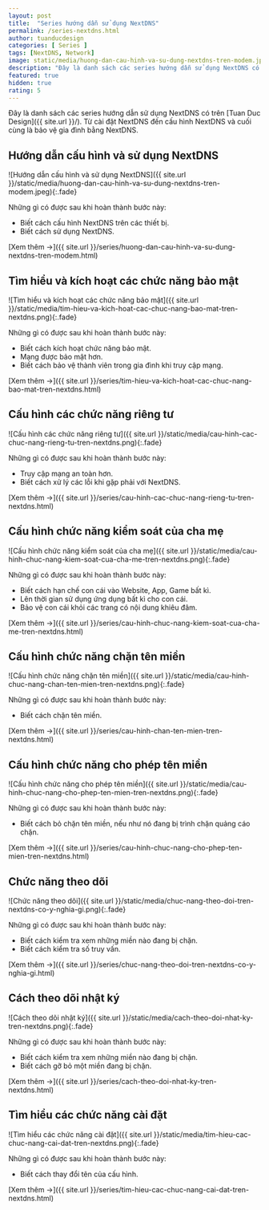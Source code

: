 ```yaml
---
layout: post
title:  "Series hướng dẫn sử dụng NextDNS"
permalink: /series-nextdns.html
author: tuanducdesign
categories: [ Series ]
tags: [NextDNS, Network]
image: static/media/huong-dan-cau-hinh-va-su-dung-nextdns-tren-modem.jpeg
description: "Đây là danh sách các series hướng dẫn sử dụng NextDNS có trên Tuan Duc Design. Từ cài đặt NextDNS đến cấu hình NextDNS và cuối cùng là bảo vệ gia đình bằng NextDNS."
featured: true
hidden: true
rating: 5
---
```


Đây là danh sách các series hướng dẫn sử dụng NextDNS có trên [Tuan Duc Design]({{ site.url }}/). Từ cài đặt NextDNS đến cấu hình NextDNS và cuối cùng là bảo vệ gia đình bằng NextDNS.

## Hướng dẫn cấu hình và sử dụng NextDNS

![Hướng dẫn cấu hình và sử dụng NextDNS]({{ site.url }}/static/media/huong-dan-cau-hinh-va-su-dung-nextdns-tren-modem.jpeg){:.fade}

Những gì có được sau khi hoàn thành bước này:

- Biết cách cấu hình NextDNS trên các thiết bị.
- Biết cách sử dụng NextDNS.

[Xem thêm →]({{ site.url }}/series/huong-dan-cau-hinh-va-su-dung-nextdns-tren-modem.html)

## Tìm hiểu và kích hoạt các chức năng bảo mật

![Tìm hiểu và kích hoạt các chức năng bảo mật]({{ site.url }}/static/media/tim-hieu-va-kich-hoat-cac-chuc-nang-bao-mat-tren-nextdns.png){:.fade}

Những gì có được sau khi hoàn thành bước này:

- Biết cách kích hoạt chức năng bảo mật.
- Mạng được bảo mật hơn.
- Biết cách bảo vệ thành viên trong gia đình khi truy cập mạng.

[Xem thêm →]({{ site.url }}/series/tim-hieu-va-kich-hoat-cac-chuc-nang-bao-mat-tren-nextdns.html)

## Cấu hình các chức năng riêng tư

![Cấu hình các chức năng riêng tư]({{ site.url }}/static/media/cau-hinh-cac-chuc-nang-rieng-tu-tren-nextdns.png){:.fade}

Những gì có được sau khi hoàn thành bước này:

- Truy cập mạng an toàn hơn.
- Biết cách xử lý các lỗi khi gặp phải với NextDNS.

[Xem thêm →]({{ site.url }}/series/cau-hinh-cac-chuc-nang-rieng-tu-tren-nextdns.html)

## Cấu hình chức năng kiểm soát của cha mẹ

![Cấu hình chức năng kiểm soát của cha mẹ]({{ site.url }}/static/media/cau-hinh-chuc-nang-kiem-soat-cua-cha-me-tren-nextdns.png){:.fade}

Những gì có được sau khi hoàn thành bước này:

- Biết cách hạn chế con cái vào Website, App, Game bất kì.
- Lên thời gian sử dụng ứng dụng bất kì cho con cái.
- Bảo vệ con cái khỏi các trang có nội dung khiêu đâm.

[Xem thêm →]({{ site.url }}/series/cau-hinh-chuc-nang-kiem-soat-cua-cha-me-tren-nextdns.html)

## Cấu hình chức năng chặn tên miền

![Cấu hình chức năng chặn tên miền]({{ site.url }}/static/media/cau-hinh-chuc-nang-chan-ten-mien-tren-nextdns.png){:.fade}

Những gì có được sau khi hoàn thành bước này:

- Biết cách chặn tên miền.

[Xem thêm →]({{ site.url }}/series/cau-hinh-chan-ten-mien-tren-nextdns.html)

## Cấu hình chức năng cho phép tên miền

![Cấu hình chức năng cho phép tên miền]({{ site.url }}/static/media/cau-hinh-chuc-nang-cho-phep-ten-mien-tren-nextdns.png){:.fade}

Những gì có được sau khi hoàn thành bước này:

- Biết cách bỏ chặn tên miền, nếu như nó đang bị trình chặn quảng cáo chặn.

[Xem thêm →]({{ site.url }}/series/cau-hinh-chuc-nang-cho-phep-ten-mien-tren-nextdns.html)

## Chức năng theo dõi

![Chức năng theo dõi]({{ site.url }}/static/media/chuc-nang-theo-doi-tren-nextdns-co-y-nghia-gi.png){:.fade}

Những gì có được sau khi hoàn thành bước này:

- Biết cách kiểm tra xem những miền nào đang bị chặn.
- Biết cách kiểm tra số truy vấn.

[Xem thêm →]({{ site.url }}/series/chuc-nang-theo-doi-tren-nextdns-co-y-nghia-gi.html)

## Cách theo dõi nhật ký

![Cách theo dõi nhật ký]({{ site.url }}/static/media/cach-theo-doi-nhat-ky-tren-nextdns.png){:.fade}

Những gì có được sau khi hoàn thành bước này:

- Biết cách kiểm tra xem những miền nào đang bị chặn.
- Biết cách gỡ bỏ một miền đang bị chặn.

[Xem thêm →]({{ site.url }}/series/cach-theo-doi-nhat-ky-tren-nextdns.html)

## Tìm hiểu các chức năng cài đặt

![Tìm hiểu các chức năng cài đặt]({{ site.url }}/static/media/tim-hieu-cac-chuc-nang-cai-dat-tren-nextdns.png){:.fade}

Những gì có được sau khi hoàn thành bước này:

- Biết cách thay đổi tên của cấu hình.

[Xem thêm →]({{ site.url }}/series/tim-hieu-cac-chuc-nang-cai-dat-tren-nextdns.html)
